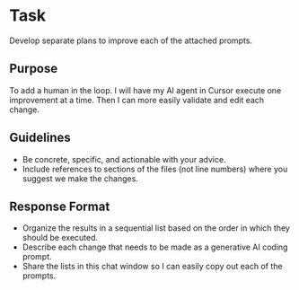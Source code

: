# Task

Develop separate plans to improve each of the attached prompts.

## Purpose

To add a human in the loop. I will have my AI agent in Cursor execute one improvement at a time. Then I can more easily validate and edit each change.

## Guidelines

- Be concrete, specific, and actionable with your advice.
- Include references to sections of the files (not line numbers) where you suggest we make the changes.

## Response Format

- Organize the results in a sequential list based on the order in which they should be executed.
- Describe each change that needs to be made as a generative AI coding prompt.
- Share the lists in this chat window so I can easily copy out each of the prompts.
